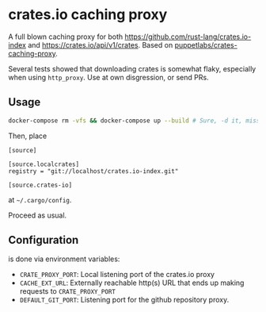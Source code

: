 # crates.io caching proxy

A full blown caching proxy for both https://github.com/rust-lang/crates.io-index and https://crates.io/api/v1/crates.
Based on [puppetlabs/crates-caching-proxy](https://github.com/puppetlabs/crates-caching-proxy).

Several tests showed that downloading crates is somewhat flaky, especially when using `http_proxy`. Use at own disgression, or send PRs.

## Usage
```bash
docker-compose rm -vfs && docker-compose up --build # Sure, -d it, miss the error message. ;)
```
Then, place
```
[source]

[source.localcrates]
registry = "git://localhost/crates.io-index.git"

[source.crates-io]
```
at `~/.cargo/config`.

Proceed as usual.

## Configuration
is done via environment variables:
 * `CRATE_PROXY_PORT`: Local listening port of the crates.io proxy
 * `CACHE_EXT_URL`: Externally reachable http(s) URL that ends up making requests to `CRATE_PROXY_PORT`
 * `DEFAULT_GIT_PORT`: Listening port for the github repository proxy.
